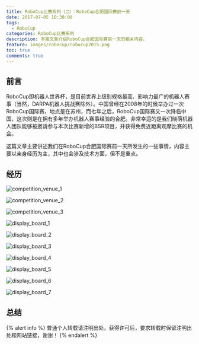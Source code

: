 ```yaml
---
title: RoboCup比赛系列（二）：RoboCup合肥国际赛前一天
date: 2017-07-05 10:30:00
tags:
  - RoboCup
categories: RoboCup比赛系列
description: 本篇文章介绍RoboCup合肥国际赛前一天的相关内容。
feature: images/robocup/robocup2015.png
toc: true
comments: true
---
```


## 前言

RoboCup即机器人世界杯，是目前世界上级别规格最高、影响力最广的机器人赛事（当然，DARPA机器人挑战赛除外）。中国曾经在2008年的时候举办过一次RoboCup国际赛，地点是在苏州，而七年之后，RoboCup国际赛又一次降临中国，这次则是在拥有多年举办机器人赛事经验的合肥。非常幸运的是我们晓萌机器人团队能够被邀请参与本次比赛新增的BSR项目，并获得免费近距离观摩比赛的机会。

这篇文章主要讲述我们在RoboCup合肥国际赛前一天所发生的一些事情，内容主要以亲身经历为主，其中也会涉及技术方面，但不是重点。

<!--more-->

## 经历


![competition_venue_1](../../../../../images/hefei/day_1/competition_venue_1.jpg)

![competition_venue_2](../../../../../images/hefei/day_1/competition_venue_2.jpg)

![competition_venue_3](../../../../../images/hefei/day_1/competition_venue_3.jpg)

![display_board_1](../../../../../images/hefei/day_1/display_board_1.jpg)

![display_board_2](../../../../../images/hefei/day_1/display_board_2.jpg)

![display_board_3](../../../../../images/hefei/day_1/display_board_3.jpg)

![display_board_4](../../../../../images/hefei/day_1/display_board_4.jpg)

![display_board_5](../../../../../images/hefei/day_1/display_board_5.jpg)

![display_board_6](../../../../../images/hefei/day_1/display_board_6.jpg)

![display_board_7](../../../../../images/hefei/day_1/display_board_7.jpg)

## 总结

{% alert info %}
普通个人转载请注明出处。获得许可后，要求转载时保留注明出处和网站链接，谢谢！
{% endalert %}
